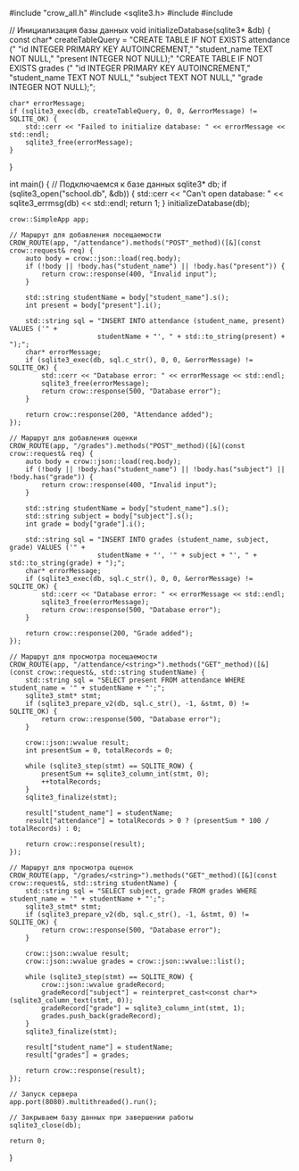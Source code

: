 #include "crow_all.h"
#include <sqlite3.h>
#include <string>
#include <iostream>

// Инициализация базы данных
void initializeDatabase(sqlite3* &db) {
    const char* createTableQuery =
        "CREATE TABLE IF NOT EXISTS attendance ("
        "id INTEGER PRIMARY KEY AUTOINCREMENT,"
        "student_name TEXT NOT NULL,"
        "present INTEGER NOT NULL);"
        "CREATE TABLE IF NOT EXISTS grades ("
        "id INTEGER PRIMARY KEY AUTOINCREMENT,"
        "student_name TEXT NOT NULL,"
        "subject TEXT NOT NULL,"
        "grade INTEGER NOT NULL);";

    char* errorMessage;
    if (sqlite3_exec(db, createTableQuery, 0, 0, &errorMessage) != SQLITE_OK) {
        std::cerr << "Failed to initialize database: " << errorMessage << std::endl;
        sqlite3_free(errorMessage);
    }
}

int main() {
    // Подключаемся к базе данных
    sqlite3* db;
    if (sqlite3_open("school.db", &db)) {
        std::cerr << "Can't open database: " << sqlite3_errmsg(db) << std::endl;
        return 1;
    }
    initializeDatabase(db);

    crow::SimpleApp app;

    // Маршрут для добавления посещаемости
    CROW_ROUTE(app, "/attendance").methods("POST"_method)([&](const crow::request& req) {
        auto body = crow::json::load(req.body);
        if (!body || !body.has("student_name") || !body.has("present")) {
            return crow::response(400, "Invalid input");
        }

        std::string studentName = body["student_name"].s();
        int present = body["present"].i();

        std::string sql = "INSERT INTO attendance (student_name, present) VALUES ('" +
                          studentName + "', " + std::to_string(present) + ");";
        char* errorMessage;
        if (sqlite3_exec(db, sql.c_str(), 0, 0, &errorMessage) != SQLITE_OK) {
            std::cerr << "Database error: " << errorMessage << std::endl;
            sqlite3_free(errorMessage);
            return crow::response(500, "Database error");
        }

        return crow::response(200, "Attendance added");
    });

    // Маршрут для добавления оценки
    CROW_ROUTE(app, "/grades").methods("POST"_method)([&](const crow::request& req) {
        auto body = crow::json::load(req.body);
        if (!body || !body.has("student_name") || !body.has("subject") || !body.has("grade")) {
            return crow::response(400, "Invalid input");
        }

        std::string studentName = body["student_name"].s();
        std::string subject = body["subject"].s();
        int grade = body["grade"].i();

        std::string sql = "INSERT INTO grades (student_name, subject, grade) VALUES ('" +
                          studentName + "', '" + subject + "', " + std::to_string(grade) + ");";
        char* errorMessage;
        if (sqlite3_exec(db, sql.c_str(), 0, 0, &errorMessage) != SQLITE_OK) {
            std::cerr << "Database error: " << errorMessage << std::endl;
            sqlite3_free(errorMessage);
            return crow::response(500, "Database error");
        }

        return crow::response(200, "Grade added");
    });

    // Маршрут для просмотра посещаемости
    CROW_ROUTE(app, "/attendance/<string>").methods("GET"_method)([&](const crow::request&, std::string studentName) {
        std::string sql = "SELECT present FROM attendance WHERE student_name = '" + studentName + "';";
        sqlite3_stmt* stmt;
        if (sqlite3_prepare_v2(db, sql.c_str(), -1, &stmt, 0) != SQLITE_OK) {
            return crow::response(500, "Database error");
        }

        crow::json::wvalue result;
        int presentSum = 0, totalRecords = 0;

        while (sqlite3_step(stmt) == SQLITE_ROW) {
            presentSum += sqlite3_column_int(stmt, 0);
            ++totalRecords;
        }
        sqlite3_finalize(stmt);

        result["student_name"] = studentName;
        result["attendance"] = totalRecords > 0 ? (presentSum * 100 / totalRecords) : 0;

        return crow::response(result);
    });

    // Маршрут для просмотра оценок
    CROW_ROUTE(app, "/grades/<string>").methods("GET"_method)([&](const crow::request&, std::string studentName) {
        std::string sql = "SELECT subject, grade FROM grades WHERE student_name = '" + studentName + "';";
        sqlite3_stmt* stmt;
        if (sqlite3_prepare_v2(db, sql.c_str(), -1, &stmt, 0) != SQLITE_OK) {
            return crow::response(500, "Database error");
        }

        crow::json::wvalue result;
        crow::json::wvalue grades = crow::json::wvalue::list();

        while (sqlite3_step(stmt) == SQLITE_ROW) {
            crow::json::wvalue gradeRecord;
            gradeRecord["subject"] = reinterpret_cast<const char*>(sqlite3_column_text(stmt, 0));
            gradeRecord["grade"] = sqlite3_column_int(stmt, 1);
            grades.push_back(gradeRecord);
        }
        sqlite3_finalize(stmt);

        result["student_name"] = studentName;
        result["grades"] = grades;

        return crow::response(result);
    });

    // Запуск сервера
    app.port(8080).multithreaded().run();

    // Закрываем базу данных при завершении работы
    sqlite3_close(db);

    return 0;
}
